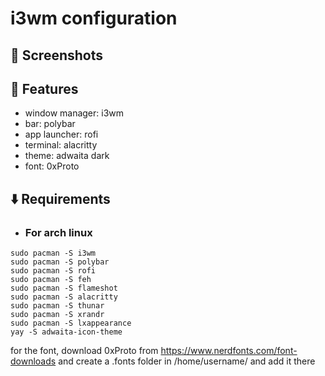 # i3wm configuration

## 📸 Screenshots

## 🚀 Features
- window manager: i3wm
- bar: polybar
- app launcher: rofi
- terminal: alacritty
- theme: adwaita dark
- font: 0xProto

## ⬇️ Requirements
- ### For arch linux
```
sudo pacman -S i3wm
sudo pacman -S polybar
sudo pacman -S rofi
sudo pacman -S feh
sudo pacman -S flameshot
sudo pacman -S alacritty
sudo pacman -S thunar
sudo pacman -S xrandr
sudo pacman -S lxappearance
yay -S adwaita-icon-theme 
```
for the font, download 0xProto from https://www.nerdfonts.com/font-downloads and create a .fonts folder in /home/username/ and add it there


